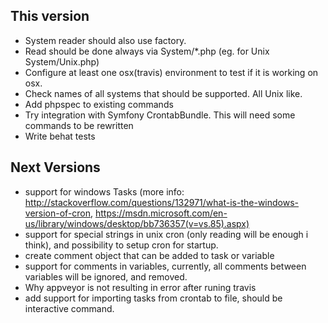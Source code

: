 This version
------------
* System reader should also use factory.
* Read should be done always via System/*.php (eg. for Unix System/Unix.php)
* Configure at least one osx(travis) environment to test if it is working on osx.
* Check names of all systems that should be supported. All Unix like.
* Add phpspec to existing commands
* Try integration with Symfony CrontabBundle. This will need some commands to be rewritten
* Write behat tests

Next Versions
------------
* support for windows Tasks (more info: http://stackoverflow.com/questions/132971/what-is-the-windows-version-of-cron, https://msdn.microsoft.com/en-us/library/windows/desktop/bb736357(v=vs.85).aspx)
* support for special strings in unix cron (only reading will be enough i think), and possibility to setup cron for startup.
* create comment object that can be added to task or variable
* support for comments in variables, currently, all comments between variables will be ignored, and removed.
* Why appveyor is not resulting in error after runing travis
* add support for importing tasks from crontab to file, should be interactive command.

